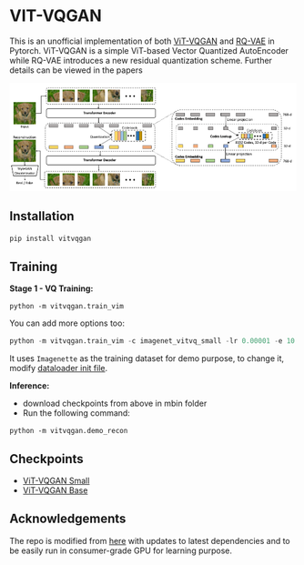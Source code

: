 <div id="top"></div>

# VIT-VQGAN

This is an unofficial implementation of both [ViT-VQGAN](https://arxiv.org/abs/2110.04627) and [RQ-VAE](https://arxiv.org/abs/2110.04627) in Pytorch. ViT-VQGAN is a simple ViT-based Vector Quantized AutoEncoder while RQ-VAE introduces a new residual quantization scheme. Further details can be viewed in the papers

![](https://raw.githubusercontent.com/henrywoo/vim/main/vitvqgan.png)


## Installation

```python
pip install vitvqgan 
```


## Training

**Stage 1 - VQ Training:**
```
python -m vitvqgan.train_vim
```

You can add more options too:

```python
python -m vitvqgan.train_vim -c imagenet_vitvq_small -lr 0.00001 -e 10
```

It uses `Imagenette` as the training dataset for demo purpose, to change it, modify [dataloader init file](vitvqgan/dataloader/__init__.py).

**Inference:**
- download checkpoints from above in mbin folder
- Run the following command:
```
python -m vitvqgan.demo_recon
```

## Checkpoints

- [ViT-VQGAN Small](https://drive.google.com/file/d/1jbjD4q0iJpXrRMVSYJRIvM_94AxA1EqJ/view?usp=sharing) 
- [ViT-VQGAN Base](https://drive.google.com/file/d/1syv0t3nAJ-bETFgFpztw9cPXghanUaM6/view?usp=sharing)


## Acknowledgements

The repo is modified from [here](https://github.com/thuanz123/enhancing-transformers) with updates to latest dependencies and to be easily run in consumer-grade GPU for learning purpose.

